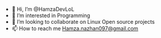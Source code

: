- 👋 Hi, I’m @HamzaDevLoL
- 👀 I’m interested in Programming
- 💞️ I’m looking to collaborate on Linux Open source projects
- 📫 How to reach me Hamza.nazhan097@gmail.com

<!---
HamzaDevLoL/HamzaDevLoL is a ✨ special ✨ repository because its `README.md` (this file) appears on your GitHub profile.
You can click the Preview link to take a look at your changes.
--->
